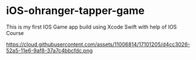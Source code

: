 # iOS-ohranger-tapper-game
This is my first IOS Game app build using Xcode Swift with help of IOS Course 


https://cloud.githubusercontent.com/assets/11006814/17101205/d4cc3026-52a5-11e6-9af8-37a7c4bbcfdc.png
